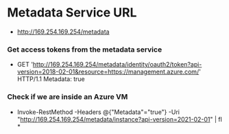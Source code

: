 # Metadata Service URL

 - http://169.254.169.254/metadata

### Get access tokens from the metadata service

 - GET 'http://169.254.169.254/metadata/identity/oauth2/token?api-version=2018-02-01&resource=https://management.azure.com/' HTTP/1.1 Metadata: true

### Check if we are inside an Azure VM 

 - Invoke-RestMethod -Headers @{"Metadata"="true"} -Uri "http://169.254.169.254/metadata/instance?api-version=2021-02-01" | fl *
